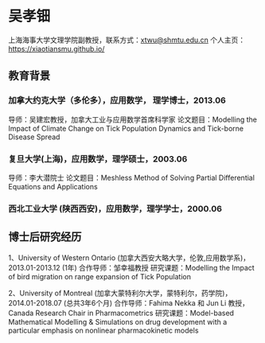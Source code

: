 # 吴孝钿

上海海事大学文理学院副教授，联系方式：xtwu@shmtu.edu.cn
个人主页：https://xiaotiansmu.github.io/

 
## 教育背景
   ### 加拿大约克大学（多伦多），应用数学， 理学博士，2013.06
   
   导师：吴建宏教授，加拿大工业与应用数学首席科学家
   论文题目：Modelling the Impact of Climate Change on Tick Population Dynamics and Tick-borne Disease Spread
   
   ### 复旦大学(上海)，应用数学，理学硕士，2003.06
   
  导师：李大潜院士
  论文题目：Meshless Method of Solving Partial Differential Equations and Applications
  
  ### 西北工业大学 (陕西西安)，应用数学，理学学士，2000.06
  
## 博士后研究经历
1、University of Western Ontario (加拿大西安大略大学，伦敦,应用数学系)，2013.01-2013.12 (1年)
    合作导师：邹幸福教授
    研究课题：Modelling the Impact of bird migration on range expansion of Tick Population
    
2、University of Montreal  (加拿大蒙特利尔大学，蒙特利尔，药学院)，2014.01-2018.07 (总共3年6个月)
    合作导师：Fahima Nekka 和 Jun Li 教授， Canada Research Chair in Pharmacometrics
    研究课题：Model-based Mathematical Modelling \& Simulations on drug development with a particular emphasis on nonlinear pharmacokinetic models





